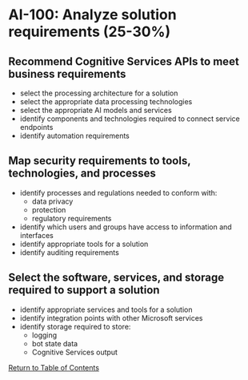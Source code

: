 # AI-100: Analyze solution requirements (25-30%)

## Recommend Cognitive Services APIs to meet business requirements
- select the processing architecture for a solution
- select the appropriate data processing technologies
- select the appropriate AI models and services
- identify components and technologies required to connect service endpoints
- identify automation requirements

## Map security requirements to tools, technologies, and processes
- identify processes and regulations needed to conform with:
    - data privacy
    - protection
    - regulatory requirements
- identify which users and groups have access to information and interfaces
- identify appropriate tools for a solution
- identify auditing requirements

## Select the software, services, and storage required to support a solution
- identify appropriate services and tools for a solution
- identify integration points with other Microsoft services
- identify storage required to store:
    - logging
    - bot state data
    - Cognitive Services output

[Return to Table of Contents](README.md)